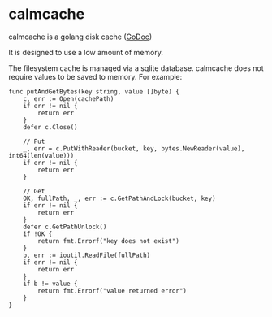 # calmcache
calmcache is a golang disk cache ([GoDoc](https://godoc.org/github.com/imclaren/calmcache))

It is designed to use a low amount of memory.

The filesystem cache is managed via a sqlite database.  calmcache does not require values to be saved to memory.  For example:

```
func putAndGetBytes(key string, value []byte) {
	c, err := Open(cachePath)
	if err != nil {
		return err
	}
	defer c.Close()

	// Put
	_, err = c.PutWithReader(bucket, key, bytes.NewReader(value), int64(len(value)))
	if err != nil {
		return err
	}

	// Get
	OK, fullPath, _, err := c.GetPathAndLock(bucket, key) 
	if err != nil {
		return err
	}
	defer c.GetPathUnlock()
	if !OK {
		return fmt.Errorf("key does not exist")
	}
	b, err := ioutil.ReadFile(fullPath)
	if err != nil {
		return err
	}
	if b != value {
		return fmt.Errorf("value returned error")
	}
}
```
